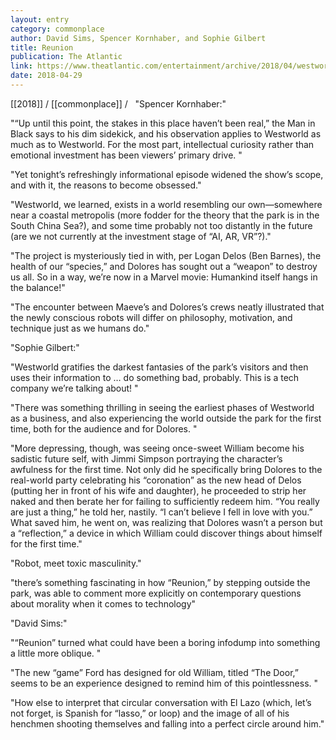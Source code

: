 ```yaml
---
layout: entry
category: commonplace
author: David Sims, Spencer Kornhaber, and Sophie Gilbert
title: Reunion
publication: The Atlantic
link: https://www.theatlantic.com/entertainment/archive/2018/04/westworld-season-2-episode-2-reunion-roundtable/558905/
date: 2018-04-29
---
```


[[2018]] / [[commonplace]] / 
 
"Spencer Kornhaber:"

"“Up until this point, the stakes in this place haven’t been real,” the Man in Black says to his dim sidekick, and his observation applies to Westworld as much as to Westworld. For the most part, intellectual curiosity rather than emotional investment has been viewers’ primary drive. "

"Yet tonight’s refreshingly informational episode widened the show’s scope, and with it, the reasons to become obsessed."

"Westworld, we learned, exists in a world resembling our own—somewhere near a coastal metropolis (more fodder for the theory that the park is in the South China Sea?), and some time probably not too distantly in the future (are we not currently at the investment stage of “AI, AR, VR”?)."

"The project is mysteriously tied in with, per Logan Delos (Ben Barnes), the health of our “species,” and Dolores has sought out a “weapon” to destroy us all. So in a way, we’re now in a Marvel movie: Humankind itself hangs in the balance!"

"The encounter between Maeve’s and Dolores’s crews neatly illustrated that the newly conscious robots will differ on philosophy, motivation, and technique just as we humans do."


"Sophie Gilbert:"

"Westworld gratifies the darkest fantasies of the park’s visitors and then uses their information to … do something bad, probably. This is a tech company we’re talking about! "

"There was something thrilling in seeing the earliest phases of Westworld as a business, and also experiencing the world outside the park for the first time, both for the audience and for Dolores. "

"More depressing, though, was seeing once-sweet William become his sadistic future self, with Jimmi Simpson portraying the character’s awfulness for the first time. Not only did he specifically bring Dolores to the real-world party celebrating his “coronation” as the new head of Delos (putting her in front of his wife and daughter), he proceeded to strip her naked and then berate her for failing to sufficiently redeem him. “You really are just a thing,” he told her, nastily. “I can’t believe I fell in love with you.” What saved him, he went on, was realizing that Dolores wasn’t a person but a “reflection,” a device in which William could discover things about himself for the first time."

"Robot, meet toxic masculinity."

"there’s something fascinating in how “Reunion,” by stepping outside the park, was able to comment more explicitly on contemporary questions about morality when it comes to technology"


"David Sims:"

"“Reunion” turned what could have been a boring infodump into something a little more oblique. "

"The new “game” Ford has designed for old William, titled “The Door,” seems to be an experience designed to remind him of this pointlessness. "

"How else to interpret that circular conversation with El Lazo (which, let’s not forget, is Spanish for “lasso,” or loop) and the image of all of his henchmen shooting themselves and falling into a perfect circle around him."